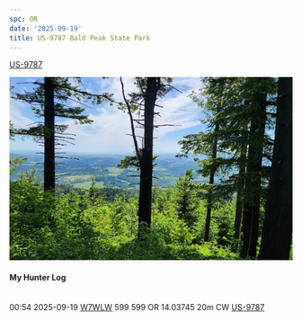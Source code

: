 ```yaml
---
spc: OR
date: '2025-09-19'
title: US-9787 Bald Peak State Park
---
```


[US-9787](https://pota.app/#/park/US-9787)

![](/static/US-9787.png)


#### My Hunter Log
<BR>00:54	2025-09-19	[W7WLW](https://qrz.com/db/W7WLW)	599	599	OR	14.03745	20m	CW	[US-9787](https://pota.app/#/park/US-9787)
